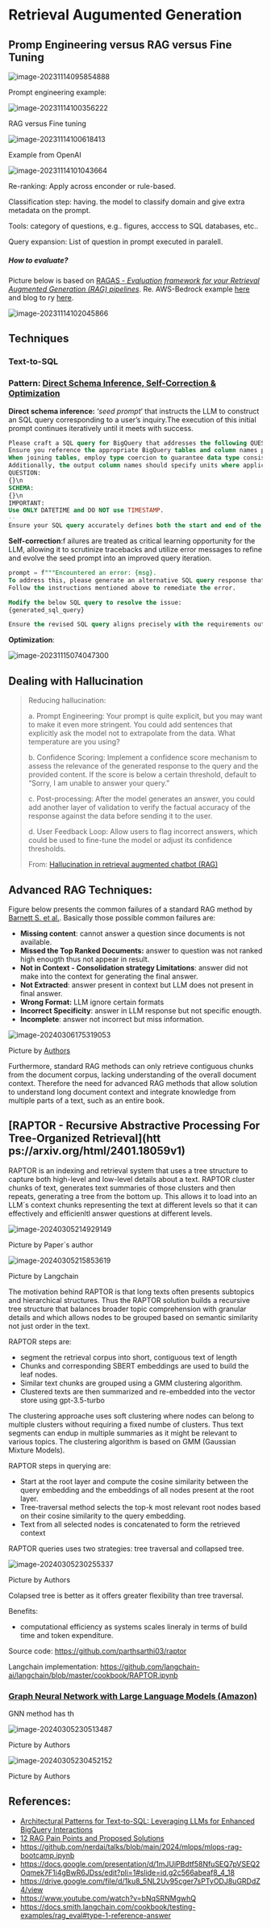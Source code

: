 # Retrieval Augumented Generation



## Promp Engineering versus RAG versus Fine Tuning 

![image-20231114095854888](./assets/image-20231114095854888.png)



Prompt engineering example:

![image-20231114100356222](./assets/image-20231114100356222.png)



RAG versus Fine tuning

![image-20231114100618413](./assets/image-20231114100618413.png)

Example from OpenAI

![image-20231114101043664](./assets/image-20231114101043664.png)

Re-ranking: Apply across enconder or rule-based.

Classification step: having. the model to classify domain and give extra metadata on the prompt.

Tools: category of questions, e.g.. figures, acccess to SQL databases, etc..

Query expansion: List of question in prompt executed in paralell.

##### How to evaluate?

Picture below is based on [RAGAS -   *Evaluation framework for your Retrieval Augmented Generation (RAG) pipelines*](https://github.com/explodinggradients/ragas). Re. AWS-Bedrock example [here](https://github.com/explodinggradients/ragas/blob/132d5cd10fd9c0856543a4da43fc43c6d7b57ec4/docs/howtos/customisations/aws-bedrock.ipynb) and blog to ry [here](https://explodinggradients.com/evaluating-rag-pipelines-with-ragas-langsmith).

![image-20231114102045866](./assets/image-20231114102045866.png)





## Techniques

### Text-to-SQL

### **Pattern: [Direct Schema Inference, Self-Correction & Optimization](https://github.com/arunpshankar/LLM-Text-to-SQL-Architectures/blob/main/05-Pattern-V/01-self-correct-rank-by-latency-chat.ipynb)**

**Direct schema inference:** ‘*seed prompt*’ that instructs the LLM to construct an SQL query corresponding to a user’s inquiry.The execution of this initial prompt continues iteratively until it meets with success.

```sql
Please craft a SQL query for BigQuery that addresses the following QUESTION provided below. 
Ensure you reference the appropriate BigQuery tables and column names provided in the SCHEMA below. 
When joining tables, employ type coercion to guarantee data type consistency for the join columns. 
Additionally, the output column names should specify units where applicable.\n
QUESTION:
{}\n
SCHEMA:
{}\n
IMPORTANT: 
Use ONLY DATETIME and DO NOT use TIMESTAMP.
--
Ensure your SQL query accurately defines both the start and end of the DATETIME range.
```

**Self-correction**:f ailures are treated as critical learning opportunity for the LLM,  allowing it to scrutinize tracebacks and utilize error messages to  refine and evolve the seed prompt into an improved query iteration.

```sql
prompt = f"""Encountered an error: {msg}. 
To address this, please generate an alternative SQL query response that avoids this specific error. 
Follow the instructions mentioned above to remediate the error. 

Modify the below SQL query to resolve the issue:
{generated_sql_query}

Ensure the revised SQL query aligns precisely with the requirements outlined in the initial question."""
```

**Optimization**:

![image-20231115074047300](./assets/image-20231115074047300.png)



## Dealing with Hallucination

> Reducing hallucination:
>
> a. Prompt Engineering: Your prompt is quite explicit, but you may  want to make it even more stringent. You could add sentences that  explicitly ask the model not to extrapolate from the data. What  temperature are you using?
>
> b. Confidence Scoring: Implement a confidence score mechanism to  assess the relevance of the generated response to the query and the  provided content. If the score is below a certain threshold, default to  “Sorry, I am unable to answer your query.”
>
> c. Post-processing: After the model generates an answer, you could  add another layer of validation to verify the factual accuracy of the  response against the data before sending it to the user.
>
> d. User Feedback Loop: Allow users to flag incorrect answers, which  could be used to fine-tune the model or adjust its confidence  thresholds.
>
> From: [Hallucination in retrieval augmented chatbot (RAG)](https://community.openai.com/t/hallucination-in-retrieval-augmented-chatbot-rag/408275)



## Advanced RAG Techniques:

Figure below presents the common failures of a standard RAG method by [Barnett S. et al.](https://arxiv.org/pdf/2401.05856.pdf). Basically those possible common failures are:

- **Missing content**: cannot answer a question since documents is not available.
- **Missed the Top Ranked Documents:** answer to question was not ranked high enougth thus not appear in result.
- **Not in Context - Consolidation strategy Limitations**: answer did not make into the context for generating the final answer.
- **Not Extracted**: answer present in context but LLM does not present in final answer.
- **Wrong Format:** LLM ignore certain formats 
- **Incorrect Specificity**: answer in LLM response but not specific enougth.
- **Incomplete**: answer not incorrect but miss information.

![image-20240306175319053](./assets/image-20240306175319053.png)

Picture by [Authors](https://arxiv.org/pdf/2401.05856.pdf)

Furthermore, standard RAG methods can only retrieve contiguous chunks from the document corpus, lacking understanding of the overall document context. Therefore the need for advanced RAG methods that allow solution to understand long document context and integrate knowledge from multiple parts of a text, such as an entire book.



## [RAPTOR - Recursive Abstractive Processing For Tree-Organized Retrieval](htt	ps://arxiv.org/html/2401.18059v1)

RAPTOR is an indexing and retrieval system that uses a tree structure to capture both high-level and low-level details about a text. RAPTOR cluster chunks of text, generates text summaries of those clusters and then repeats, generating a tree from the bottom up. This allows it to load into an LLM´s context chunks representing the text at different levels so that it can effectively and efficienltl answer questions at different levels.

![image-20240305214929149](./assets/image-20240305214929149.png)

Picture by Paper´s author

![image-20240305215853619](./assets/image-20240305215853619.png)

Picture by Langchain



The motivation behind RAPTOR is that long texts often presents subtopics and hierarchical structures. Thus the RAPTOR solution builds a recursive tree structure that balances broader topic comprehension with granular details and which allows nodes to be grouped based on semantic similarity not just order in the text.

RAPTOR steps are:

- segment the retrieval corpus into short, contiguous text of length
- Chunks and corresponding SBERT embeddings are used to build the leaf nodes.
- Similar text chunks are grouped using a GMM clustering algorithm. 
- Clustered texts are then summarized and re-embedded into the vector store using gpt-3.5-turbo

The clustering approache uses soft clustering where nodes can belong to multiple clusters without requiring a fixed numbe of clusters. Thus text segments can endup in multiple summaries as it might be relevant to various topics. The clustering algorithm is based on GMM (Gaussian Mixture Models).

RAPTOR steps in querying are:

- Start at the root layer and compute the cosine similarity between the query embedding and the embeddings of all nodes present at the root layer.
- Tree-traversal method selects the top-k most relevant root nodes based on their cosine similarity to the query embedding.
- Text from all selected nodes is concatenated to form the retrieved context

RAPTOR queries uses two strategies: tree traversal and collapsed tree. 

![image-20240305230255337](./assets/image-20240305230255337.png)

Picture by Authors 

Colapsed tree is better as it offers greater flexibility than tree traversal.

Benefits:

- computational efficiency as systems scales lineraly in terms of build time and token expenditure.



Source code: https://github.com/parthsarthi03/raptor

Langchain implementation: https://github.com/langchain-ai/langchain/blob/master/cookbook/RAPTOR.ipynb



### [Graph Neural Network with Large Language Models (Amazon)](https://www.amazon.science/publications/graph-neural-prompting-with-large-language-models)

GNN method has th

![image-20240305230513487](./assets/image-20240305230513487.png)

Picture by Authors

![image-20240305230452152](./assets/image-20240305230452152.png)

Picture by Authors

## References:

- [Architectural Patterns for Text-to-SQL: Leveraging LLMs for Enhanced BigQuery Interactions](https://medium.com/google-cloud/architectural-patterns-for-text-to-sql-leveraging-llms-for-enhanced-bigquery-interactions-59756a749e15)
- [12 RAG Pain Points and Proposed Solutions](https://towardsdatascience.com/12-rag-pain-points-and-proposed-solutions-43709939a28c)
- https://github.com/nerdai/talks/blob/main/2024/mlops/mlops-rag-bootcamp.ipynb
- https://docs.google.com/presentation/d/1mJUiPBdtf58NfuSEQ7pVSEQ2Oqmek7F1i4gBwR6JDss/edit?pli=1#slide=id.g2c566abeaf8_4_18
- https://drive.google.com/file/d/1ku8_5NL2Uv95cger7sPTyODJ8uGRDdZ4/view
- https://www.youtube.com/watch?v=bNqSRNMgwhQ
- https://docs.smith.langchain.com/cookbook/testing-examples/rag_eval#type-1-reference-answer
